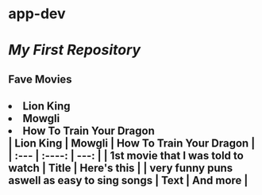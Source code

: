 # app-dev
<h1><em>My First Repository</h1></em>
<h2>Fave Movies<h2>
  <li>Lion King</li>
  <li>Mowgli</li>
  <li>How To Train Your Dragon</li>
| Lion King     | Mowgli | How To Train Your Dragon     |
| :---        |    :----:   |          ---: |
| 1st movie that I was told to watch      | Title       | Here's this   |
| very funny puns aswell as easy to sing songs   | Text        | And more      |
